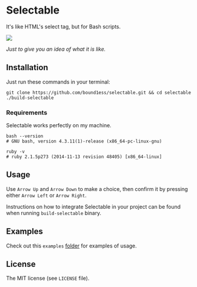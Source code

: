 # Selectable

It's like HTML's select tag, but for Bash scripts.

![](http://i.imgur.com/QuTooOd.png)

*Just to give you an idea of what it is like.*

## Installation

Just run these commands in your terminal:

```shell
git clone https://github.com/bound1ess/selectable.git && cd selectable
./build-selectable
```

### Requirements

Selectable works perfectly on my machine.

```shell
bash --version
# GNU bash, version 4.3.11(1)-release (x86_64-pc-linux-gnu)

ruby -v
# ruby 2.1.5p273 (2014-11-13 revision 48405) [x86_64-linux]
```

## Usage

Use `Arrow Up` and `Arrow Down` to make a choice, 
then confirm it by pressing either `Arrow Left` or `Arrow Right`.

Instructions on how to integrate Selectable in your project can be found when running 
`build-selectable` binary.

## Examples

Check out this `examples` [folder](https://github.com/bound1ess/selectable/tree/master/pieces) for examples of usage.

## License

The MIT license (see `LICENSE` file).
